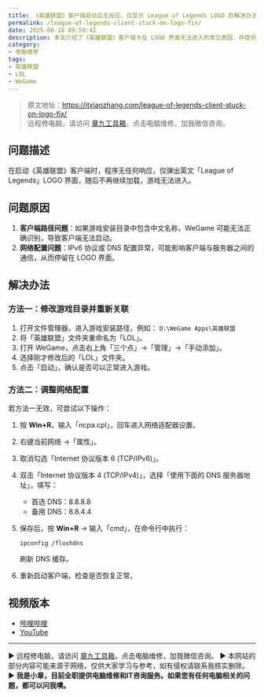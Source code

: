 ```yaml
---
title: 《英雄联盟》客户端启动后无反应，仅显示 League of Legends LOGO 的解决办法
permalink: /league-of-legends-client-stuck-on-logo-fix/
date: 2025-08-18 09:59:42
description: 本文介绍了《英雄联盟》客户端卡在 LOGO 界面无法进入的常见原因，并提供了两种解决方法：修改游戏目录名称和调整网络配置。
category:
- 电脑维修
tags:
- 英雄联盟
- LOL
- WeGame
---
```


> 原文地址：<https://itxiaozhang.com/league-of-legends-client-stuck-on-logo-fix/>  
> 远程修电脑，请访问 [章九工具箱](https://zhang9.com/)，点击电脑维修，加我微信咨询。    


## 问题描述

在启动《英雄联盟》客户端时，程序无任何响应，仅弹出英文「League of Legends」LOGO 界面，随后不再继续加载，游戏无法进入。

## 问题原因

1. **客户端路径问题**：如果游戏安装目录中包含中文名称，WeGame 可能无法正确识别，导致客户端无法启动。
2. **网络配置问题**：IPv6 协议或 DNS 配置异常，可能影响客户端与服务器之间的通信，从而停留在 LOGO 界面。

## 解决办法

### 方法一：修改游戏目录并重新关联

1. 打开文件管理器，进入游戏安装路径，例如：
   `D:\WeGame Apps\英雄联盟`
2. 将「英雄联盟」文件夹重命名为「LOL」。
3. 打开 WeGame，点击右上角「三个点」→「管理」→「手动添加」。
4. 选择刚才修改后的「LOL」文件夹。
5. 点击「启动」，确认是否可以正常进入游戏。

### 方法二：调整网络配置

若方法一无效，可尝试以下操作：

1. 按 **Win+R**，输入「ncpa.cpl」，回车进入网络适配器设置。
2. 右键当前网络 →「属性」。
3. 取消勾选「Internet 协议版本 6 (TCP/IPv6)」。
4. 双击「Internet 协议版本 4 (TCP/IPv4)」，选择「使用下面的 DNS 服务器地址」，填写：

   * 首选 DNS：8.8.8.8
   * 备用 DNS：8.8.4.4
5. 保存后，按 **Win+R** → 输入「cmd」，在命令行中执行：

   ```
   ipconfig /flushdns
   ```

   刷新 DNS 缓存。
6. 重新启动客户端，检查是否恢复正常。




## 视频版本

- [哔哩哔哩](https://space.bilibili.com/3546607630944387)
- [YouTube](https://www.youtube.com/@itxiaozhang)

---
▶ 远程修电脑，请访问 [章九工具箱](https://zhang9.com/)，点击电脑维修，加我微信咨询。 
▶ 本网站的部分内容可能来源于网络，仅供大家学习与参考，如有侵权请联系我核实删除。  
▶ **我是小章，目前全职提供电脑维修和IT咨询服务。如果您有任何电脑相关的问题，都可以问我噢。**  
